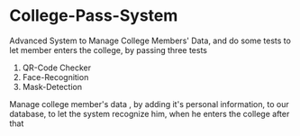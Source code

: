 # College-Pass-System
Advanced System to Manage College Members' Data, and do some tests to let member enters the college, by passing three tests
1) QR-Code Checker
2) Face-Recognition
3) Mask-Detection

Manage college member's data , by adding it's personal information, to our database, to let the system recognize him, when he enters the college after that

